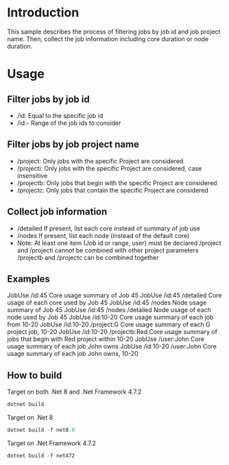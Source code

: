 # Introduction
This sample describes the process of filtering jobs by job id and job project name. Then, collect the job information including core duration or node duration.

# Usage
## Filter jobs by job id
- /id:<int>           Equal to the specific job id
- /id:<int>-<int>     Range of the job ids to consider

## Filter jobs by job project name
- /project:<string>   Only jobs with the specific Project are considered
- /projecti:<string>  Only jobs with the specific Project are considered, case insensitive
- /projectb:<string>  Only jobs that begin with the specific Project are considered
- /projectc:<string>  Only jobs that contain the specific Project are considered

## Collect job information
- /detailed           If present, list each core instead of summary of job use
- /nodes              If present, list each node (instead of the default core)
- Note: At least one item (Job id or range, user) must be declared
       /project and /projecti cannot be combined with other project parameters
       /projectb and /projectc can be combined together

## Examples
JobUse /id:45                  Core usage summary of Job 45
JobUse /id:45 /detailed        Core usage of each core used by Job 45
JobUse /id:45 /nodes           Node usage summary of Job 45
JobUse /id:45 /nodes /detailed Node usage of each node used by Job 45
JobUse /id:10-20               Core usage summary of each job from 10-20
JobUse /id:10-20 /project:G    Core usage summary of each G project job, 10-20
JobUse /id:10-20 /projectb:Red Core usage summary of jobs that begin with Red project within 10-20
JobUse /user:John              Core usage summary of each job John owns
JobUse /id:10-20 /user:John    Core usage summary of each job John owns, 10-20

## How to build
Target on both .Net 8 and .Net Framework 4.7.2
```powershell
dotnet build
```

Target on .Net 8
```powershell
dotnet build -f net8.0
```

Target on .Net Framework 4.7.2
```powershell
dotnet build -f net472
```
